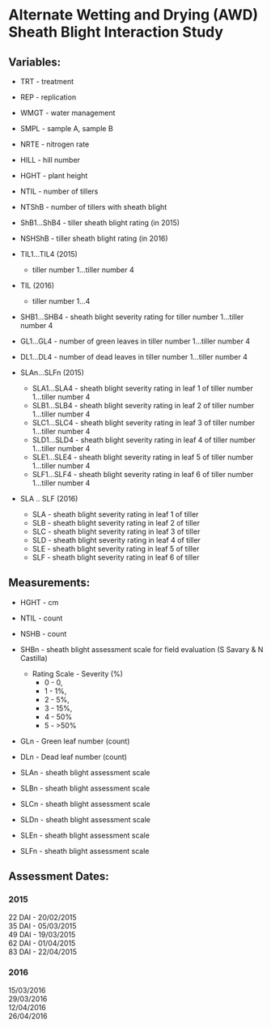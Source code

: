 
# Alternate Wetting and Drying (AWD) Sheath Blight Interaction Study

## Variables:
  * TRT - treatment  
  * REP - replication  
  * WMGT - water management  
  * SMPL - sample A, sample B  
  * NRTE - nitrogen rate  
  * HILL - hill number  
  * HGHT - plant height  
  * NTIL - number of tillers  
  * NTShB - number of tillers with sheath blight  
  * ShB1...ShB4 - tiller sheath blight rating (in 2015)  
  * NSHShB - tiller sheath blight rating (in 2016)  
  * TIL1...TIL4 (2015) 
    - tiller number 1...tiller number 4  
  * TIL (2016) 
    - tiller number 1...4
  * SHB1...SHB4 - sheath blight severity rating for tiller number 1...tiller number 4  
  * GL1...GL4 - number of green leaves in tiller number 1...tiller number 4  
  * DL1...DL4 - number of dead leaves in tiller number 1...tiller number 4  
  * SLAn...SLFn (2015)  
      * SLA1...SLA4 - sheath blight severity rating in leaf 1 of tiller number 1...tiller number 4  
      * SLB1...SLB4 - sheath blight severity rating in leaf 2 of tiller number 1...tiller number 4  
      * SLC1...SLC4 - sheath blight severity rating in leaf 3 of tiller number 1...tiller number 4  
      * SLD1...SLD4 - sheath blight severity rating in leaf 4 of tiller number 1...tiller number 4  
      * SLE1...SLE4 - sheath blight severity rating in leaf 5 of tiller number 1...tiller number 4  
      * SLF1...SLF4 - sheath blight severity rating in leaf 6 of tiller number 1...tiller number 4  
      
  * SLA .. SLF (2016)  
      * SLA - sheath blight severity rating in leaf 1 of tiller  
      * SLB - sheath blight severity rating in leaf 2 of tiller  
      * SLC - sheath blight severity rating in leaf 3 of tiller  
      * SLD - sheath blight severity rating in leaf 4 of tiller  
      * SLE - sheath blight severity rating in leaf 5 of tiller
      * SLF - sheath blight severity rating in leaf 6 of tiller

## Measurements:

  * HGHT - cm  
  * NTIL - count  
  * NSHB - count  
  * SHBn - sheath blight assessment scale for field evaluation (S Savary & N Castilla)  
    * Rating Scale - Severity (%)  
        * 0 - 0,  
        * 1 - 1%,  
        * 2 - 5%,  
        * 3 - 15%,  
        * 4 - 50%  
        * 5 - >50%  

  * GLn  - Green leaf number (count)  
  * DLn  - Dead leaf number (count)  
  * SLAn - sheath blight assessment scale  
  * SLBn - sheath blight assessment scale  
  * SLCn - sheath blight assessment scale  
  * SLDn - sheath blight assessment scale  
  * SLEn - sheath blight assessment scale  
  * SLFn - sheath blight assessment scale  


## Assessment Dates:
### 2015
22 DAI - 20/02/2015  
35 DAI - 05/03/2015  
49 DAI - 19/03/2015  
62 DAI - 01/04/2015  
83 DAI - 22/04/2015  


### 2016
15/03/2016  
29/03/2016  
12/04/2016  
26/04/2016  
